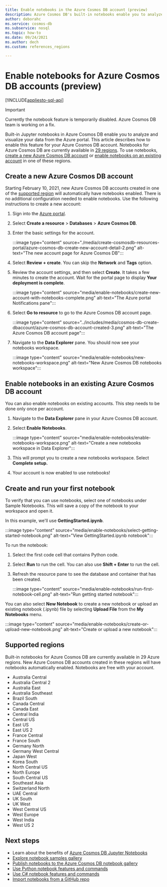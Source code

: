 ```yaml
---
title: Enable notebooks in the Azure Cosmos DB account (preview)
description: Azure Cosmos DB's built-in notebooks enable you to analyze and visualize your data from within the Portal. This article describes how to enable this feature for Azure Cosmos DB accounts. 
author: deborahc
ms.service: cosmos-db
ms.subservice: nosql
ms.topic: how-to
ms.date: 09/24/2021
ms.author: dech
ms.custom: references_regions

---
```


# Enable notebooks for Azure Cosmos DB accounts (preview)
[!INCLUDE[appliesto-sql-api](../includes/appliesto-sql-api.md)]

> [!IMPORTANT]
> Currently the notebook feature is temporarily disabled. Azure Cosmos DB team is working on a fix.  

Built-in Jupyter notebooks in Azure Cosmos DB enable you to analyze and visualize your data from the Azure portal. This article describes how to enable this feature for your Azure Cosmos DB account. Notebooks for Azure Cosmos DB are currently available in [29 regions](#supported-regions). To use notebooks, [create a new Azure Cosmos DB account](#create-a-new-cosmos-account) or [enable notebooks on an existing account](#enable-notebooks-in-an-existing-cosmos-account) in one of these regions.

## Create a new Azure Cosmos DB account
Starting February 10, 2021, new Azure Cosmos DB accounts created in one of the [supported region](#supported-regions) will automatically have notebooks enabled. There is no additional configuration needed to enable notebooks. Use the following instructions to create a new account:
1. Sign into the [Azure portal](https://portal.azure.com/).
1. Select **Create a resource** > **Databases** > **Azure Cosmos DB**.
1. Enter the basic settings for the account.

   :::image type="content" source="./media/create-cosmosdb-resources-portal/azure-cosmos-db-create-new-account-detail-2.png" alt-text="The new account page for Azure Cosmos DB":::

1. Select **Review + create**. You can skip the **Network** and **Tags** option. 
1. Review the account settings, and then select **Create**. It takes a few minutes to create the account. Wait for the portal page to display **Your deployment is complete**.

   :::image type="content" source="media/enable-notebooks/create-new-account-with-notebooks-complete.png" alt-text="The Azure portal Notifications pane":::

1. Select **Go to resource** to go to the Azure Cosmos DB account page.

   :::image type="content" source="../includes/media/cosmos-db-create-dbaccount/azure-cosmos-db-account-created-3.png" alt-text="The Azure Cosmos DB account page":::

1. Navigate to the **Data Explorer** pane. You should now see your notebooks workspace.

    :::image type="content" source="media/enable-notebooks/new-notebooks-workspace.png" alt-text="New Azure Cosmos DB notebooks workspace":::

## Enable notebooks in an existing Azure Cosmos DB account

You can also enable notebooks on existing accounts. This step needs to be done only once per account.

1. Navigate to the **Data Explorer** pane in your Azure Cosmos DB account.
1. Select **Enable Notebooks**.

    :::image type="content" source="media/enable-notebooks/enable-notebooks-workspace.png" alt-text="Create a new notebooks workspace in Data Explorer":::

1. This will prompt you to create a new notebooks workspace. Select **Complete setup.**
1. Your account is now enabled to use notebooks!

## Create and run your first notebook

To verify that you can use notebooks, select one of notebooks under Sample Notebooks. This will save a copy of the notebook to your workspace and open it.

In this example, we'll use **GettingStarted.ipynb**.

:::image type="content" source="media/enable-notebooks/select-getting-started-notebook.png" alt-text="View GettingStarted.ipynb notebook":::

To run the notebook:
1. Select the first code cell that contains Python code.
1. Select **Run** to run the cell. You can also use **Shift + Enter** to run the cell.
1. Refresh the resource pane to see the database and container that has been created.

    :::image type="content" source="media/enable-notebooks/run-first-notebook-cell.png" alt-text="Run getting started notebook":::

You can also select **New Notebook** to create a new notebook or upload an existing notebook  (.ipynb) file by selecting **Upload File** from the **My Notebooks** menu. 

:::image type="content" source="media/enable-notebooks/create-or-upload-new-notebook.png" alt-text="Create or upload a new notebook":::

## Supported regions
Built-in notebooks for Azure Cosmos DB are currently available in 29 Azure regions. New Azure Cosmos DB accounts created in these regions will have notebooks automatically enabled. Notebooks are free with your account. 

- Australia Central
- Australia Central 2
- Australia East
- Australia Southeast
- Brazil South
- Canada Central
- Canada East
- Central India
- Central US
- East US
- East US 2
- France Central
- France South
- Germany North
- Germany West Central
- Japan West
- Korea South
- North Central US
- North Europe
- South Central US
- Southeast Asia
- Switzerland North
- UAE Central
- UK South
- UK West
- West Central US
- West Europe
- West India
- West US 2

## Next steps

* Learn about the benefits of [Azure Cosmos DB Jupyter Notebooks](../cosmosdb-jupyter-notebooks.md)
* [Explore notebook samples gallery](https://cosmos.azure.com/gallery.html)
* [Publish notebooks to the Azure Cosmos DB notebook gallery](publish-notebook-gallery.md)
* [Use Python notebook features and commands](use-python-notebook-features-and-commands.md)
* [Use C# notebook features and commands](use-csharp-notebook-features-and-commands.md)
* [Import notebooks from a GitHub repo](import-github-notebooks.md)
